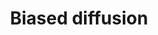 ---
layout: feature
title: Biased diffusion
url_beast2_imp: 
label_beast2_imp: x
pr_beast2_imp: 
url_beast1_imp: 
label_beast1_imp: 
pr_beast1_imp: false
url_theory: 
label_theory: 
url_source: 
label_source: 
url_example_xml: 
category: Phylogeography
---